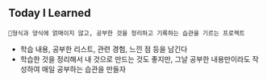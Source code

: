 ## Today I Learned

```
📍형식과 양식에 얽매이지 않고, 공부한 것을 정리하고 기록하는 습관을 기르는 프로젝트
```

- 학습 내용, 공부한 리스트, 관련 경험, 느낀 점 등을 남긴다
- 학습한 것을 정리해서 내 것으로 만드는 것도 좋지만, 그날 공부한 내용만이라도 작성하여 매일 공부하는 습관을 만들자
